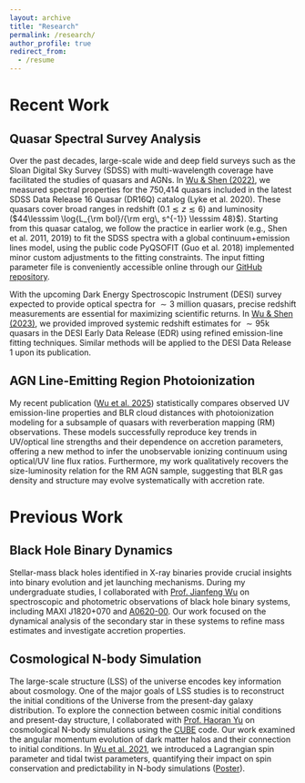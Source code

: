 ```yaml
---
layout: archive
title: "Research"
permalink: /research/
author_profile: true
redirect_from:
  - /resume
---
```



# Recent Work

Quasar Spectral Survey Analysis
------
Over the past decades, large-scale wide and deep field surveys such as the Sloan Digital Sky Survey (SDSS) with multi-wavelength coverage have facilitated the studies of quasars and AGNs. 
In [Wu & Shen (2022)](https://iopscience.iop.org/article/10.3847/1538-4365/ac9ead), we measured spectral properties for the 750,414 quasars included in the latest SDSS Data Release 16 Quasar (DR16Q) catalog (Lyke et al. 2020). These quasars cover broad ranges in redshift ($0.1\lesssim z\lesssim 6$) and luminosity ($44\lesssim \log{L_{\rm bol}/{\rm erg\, s^{-1}} \lesssim 48}$). Starting from this quasar catalog, we follow the practice in earlier work (e.g., Shen et al. 2011, 2019) to fit the SDSS spectra with a global continuum+emission lines model, using the public code PyQSOFIT (Guo et al. 2018) implemented minor custom adjustments to the fitting constraints. The input fitting parameter file is conveniently accessible online through our [GitHub repository](https://github.com/QiaoyaWu/sdss4_dr16q_tutorial).

With the upcoming Dark Energy Spectroscopic Instrument (DESI) survey expected to provide optical spectra for $∼3$ million quasars, precise redshift measurements are essential for maximizing scientific returns. In [Wu & Shen (2023)](https://iopscience.iop.org/article/10.3847/2515-5172/acf580), we provided improved systemic redshift estimates for $∼95$k quasars in the DESI Early Data Release (EDR) using refined emission-line fitting techniques. Similar methods will be applied to the DESI Data Release 1 upon its publication.

AGN Line-Emitting Region Photoionization
------
My recent publication ([Wu et al. 2025](https://iopscience.iop.org/article/10.3847/1538-4357/ada386)) statistically compares observed UV emission-line properties and BLR cloud distances with photoionization modeling for a subsample of quasars with reverberation mapping (RM) observations. These models successfully reproduce key trends in UV/optical line strengths and their dependence on accretion parameters, offering a new method to infer the unobservable ionizing continuum using optical/UV line flux ratios. Furthermore, my work qualitatively recovers the size-luminosity relation for the RM AGN sample, suggesting that BLR gas density and structure may evolve systematically with accretion rate. 

# Previous Work

Black Hole Binary Dynamics
------
Stellar-mass black holes identified in X-ray binaries provide crucial insights into binary evolution and jet launching mechanisms. During my undergraduate studies, I collaborated with [Prof. Jianfeng Wu](https://astro.xmu.edu.cn/info/1036/1288.htm) on spectroscopic and photometric observations of black hole binary systems, including MAXI J1820+070 and [A0620-00](https://iopscience.iop.org/article/10.3847/1538-4357/ac4332). Our work focused on the dynamical analysis of the secondary star in these systems to refine mass estimates and investigate accretion properties.


Cosmological N-body Simulation
------
The large-scale structure (LSS) of the universe encodes key information about cosmology. One of the major goals of LSS studies is to reconstruct the initial conditions of the Universe from the present-day galaxy distribution. To explore the connection between cosmic initial conditions and present-day structure, I collaborated with [Prof. Haoran Yu](https://astro.xmu.edu.cn/info/1036/1292.htm) on cosmological N-body simulations using the [CUBE](https://ieeexplore.ieee.org/document/9139651) code. Our work examined the angular momentum evolution of dark matter halos and their connection to initial conditions. In [Wu et al. 2021](https://journals.aps.org/prd/abstract/10.1103/PhysRevD.103.063522), we introduced a Lagrangian spin parameter and tidal twist parameters, quantifying their impact on spin conservation and predictability in N-body simulations ([Poster](http://qiaoyawu.github.io/files/QiaoyaWu_hangzhou_poster_show.pdf)).
